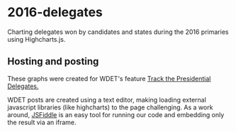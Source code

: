 # 2016-delegates
Charting delegates won by candidates and states during the 2016 primaries using Highcharts.js.

## Hosting and posting
These graphs were created for WDET's feature <a href="http://wdet.org/posts/2016/03/07/82635-track-the-presidential-delegates-graph/">Track the Presidential Delegates.</a>

WDET posts are created using a text editor, making loading external javascript libraries (like highcharts) to the page challenging. As a work around, <a href="https://jsfiddle.net/">JSFiddle</a> is an easy tool for running our code and embedding only the result via an iframe. 

